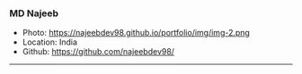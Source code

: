 ### MD Najeeb 
- Photo: https://najeebdev98.github.io/portfolio/img/img-2.png
- Location: India
- Github: https://github.com/najeebdev98/
***
